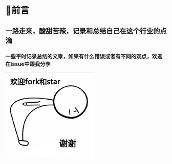 # 👀前言

## 一路走来，酸甜苦辣，记录和总结自己在这个行业的点滴

### 一些平时记录总结的文章，如果有什么错误或者有不同的观点，欢迎在issue中跟我分享

<img src="./screenshots/forkStar.png"/>


[1]: https://WuChenDi.github.io
